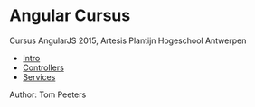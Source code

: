 # Angular Cursus

Cursus AngularJS 2015, Artesis Plantijn Hogeschool Antwerpen

 * [Intro](https://github.com/tomptrs/AngularCursus/tree/master/Intro)
 * [Controllers](https://github.com/tomptrs/AngularCursus/tree/master/Controllers)
 * [Services](https://github.com/tomptrs/AngularCursus/tree/master/service)
 
 


Author: Tom Peeters
